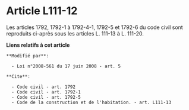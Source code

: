 # Article L111-12

Les articles 1792, 1792-1 à 1792-4-1, 1792-5 et 1792-6 du code civil sont reproduits ci-après sous les articles L. 111-13 à
L. 111-20.

**Liens relatifs à cet article**

	**Modifié par**:

	  - Loi n°2008-561 du 17 juin 2008 - art. 5

	**Cite**:

	  - Code civil - art. 1792
	  - Code civil - art. 1792-1
	  - Code civil - art. 1792-5
	  - Code de la construction et de l'habitation. - art. L111-13
